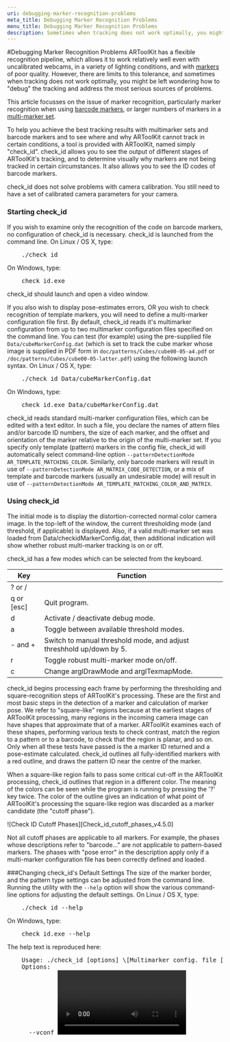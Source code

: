 ```yaml
---
uri: debugging-marker-recognition-problems
meta_title: Debugging Marker Recognition Problems
menu_title: Debugging Marker Recognition Problems
description: Sometimes when tracking does not work optimally, you might be left wondering how to debug the tracking and address the most serious sources of problems.
---
```


#Debugging Marker Recognition Problems
ARToolKit has a flexible recognition pipeline, which allows it to work relatively well even with uncalibrated webcams, in a variety of lighting conditions, and with [markers][marker_about] of poor quality. However, there are limits to this tolerance, and sometimes when tracking does not work optimally, you might be left wondering how to "debug" the tracking and address the most serious sources of problems.

This article focusses on the issue of marker recognition, particularly marker recognition when using [barcode markers][marker_barcode], or larger numbers of markers in a [multi-marker set][marker_multi].

To help you achieve the best tracking results with multimarker sets and barcode markers and to see where and why ARToolKit cannot track in certain conditions, a tool is provided with ARToolKit, named simply "check\_id". check\_id allows you to see the output of different stages of ARToolKit's tracking, and to determine visually why markers are not being tracked in certain circumstances. It also allows you to see the ID codes of barcode markers.

check\_id does not solve problems with camera calibration. You still need to have a set of calibrated camera parameters for your camera.

### Starting check\_id
If you wish to examine only the recognition of the code on barcode markers, no configuration of check\_id is necessary. check\_id is launched from the command line.
On Linux / OS X, type:
<pre>
    ./check_id
</pre>
On Windows, type:
<pre>
    check_id.exe
</pre>

check_id should launch and open a video window.

If you also wish to display pose-estimates errors, OR you wish to check recognition of template markers, you will need to define a multi-marker configuration file first. By default, check\_id reads it's multimarker configuration from up to two multimarker configuration files specified on the command line. You can test (for example) using the pre-supplied file `Data/cubeMarkerConfig.dat` (which is set to track the cube marker whose image is supplied in PDF form in `doc/patterns/Cubes/cube00-05-a4.pdf` or `/doc/patterns/Cubes/cube00-05-latter.pdf`) using the following launch syntax.
On Linux / OS X, type:
<pre>
    ./check_id Data/cubeMarkerConfig.dat
</pre>
On Windows, type:
<pre>
    check_id.exe Data/cubeMarkerConfig.dat
</pre>

check\_id reads standard multi-marker configuration files, which can be edited with a text editor. In such a file, you declare the names of attern files and/or barcode ID numbers, the size of each marker, and the offset and orientation of the marker relative to the origin of the multi-marker set. If you specify only template (pattern) markers in the config file, check\_id will automatically select command-line option `--patternDetectionMode AR_TEMPLATE_MATCHING_COLOR`. Similarly, only barcode markers will result in use of `--patternDetectionMode AR_MATRIX_CODE_DETECTION`, or a mix of template and barcode markers (usually an undesirable mode) will result in use of `--patternDetectionMode AR_TEMPLATE_MATCHING_COLOR_AND_MATRIX`.

### Using check\_id
The initial mode is to display the distortion-corrected normal color camera image. In the top-left of the window, the current thresholding mode (and threshold, if applicable) is displayed. Also, if a valid multi-marker set was loaded from Data/checkidMarkerConfig.dat, then additional indication will show whether robust multi-marker tracking is on or off.

check\_id has a few modes which can be selected from the keyboard.

| Key        | Function                                                             |
|------------|----------------------------------------------------------------------|
| ? or /     |                                                                      |
| q or [esc] | Quit program.                                                        |
| d          | Activate / deactivate debug mode.                                    |
| a          | Toggle between available threshold modes.                            |
| - and +    | Switch to manual threshold mode, and adjust threshhold up/down by 5. |
| r          | Toggle robust multi-marker mode on/off.                              |
| c          | Change arglDrawMode and arglTexmapMode.                              |


check_id begins processing each frame by performing the thresholding and square-recognition steps of ARToolKit's processing. These are the first and most basic steps in the detection of a marker and calculation of marker pose. We refer to "square-like" regions because at the earliest stages of ARToolKit processing, many regions in the incoming camera image can have shapes that approximate that of a marker. ARToolKit examines each of these shapes, performing various tests to check contrast, match the region to a pattern or to a barcode, to check that the region is planar, and so on. Only when all these tests have passed is the a marker ID returned and a pose-estimate calculated. check_id outlines all fully-identified markers with a red outline, and draws the pattern ID near the centre of the marker.

When a square-like region fails to pass some critical cut-off in the ARToolKit processing, check_id outlines that region in a different color. The meaning of the colors can be seen while the program is running by pressing the '?' key twice. The color of the outline gives an indication of what point of ARToolKit's processing the square-like region was discarded as a marker candidate (the "cutoff phase").

![Check ID Cutoff Phases][Check_id_cutoff_phases_v4.5.0]

Not all cutoff phases are applicable to all markers. For example, the phases whose descriptions refer to "barcode..." are not applicable to pattern-based markers. The phases with "pose error" in the description apply only if a multi-marker configuration file has been correctly defined and loaded.

###Changing check_id's Default Settings
The size of the marker border, and the pattern type settings can be adjusted from the command line. Running the utility with the `--help` option will show the various command-line options for adjusting the default settings.
On Linux / OS X, type:
<pre>
    ./check_id --help
</pre>
On Windows, type:
<pre>
    check_id.exe --help
</pre>

The help text is reproduced here:
<pre>
    Usage: ./check_id [options] \[Multimarker config. file [Multimarker config. file 2]]
    Options:
      --vconf <video parameter for the camera>
      --cpara <camera parameter file for the camera>
      --borderSize f: specify the width of the pattern border, as a percentage
                 of the marker width. Range (0.0 - 0.5) (not inclusive).
      --matrixCodeType k: specify the type of matrix code used, where k is one of:
                 AR_MATRIX_CODE_3x3 AR_MATRIX_CODE_3x3_HAMMING63
                 AR_MATRIX_CODE_3x3_PARITY65 AR_MATRIX_CODE_4x4
                 AR_MATRIX_CODE_4x4_BCH_13_9_3 AR_MATRIX_CODE_4x4_BCH_13_5_5
      --labelingMode AR_LABELING_BLACK_REGION|AR_LABELING_WHITE_REGION
      --patternDetectionMode k: specify the pattern detection mode, where k is one
                 of: AR_TEMPLATE_MATCHING_COLOR AR_TEMPLATE_MATCHING_MONO
                 AR_MATRIX_CODE_DETECTION AR_TEMPLATE_MATCHING_COLOR_AND_MATRIX
                 AR_TEMPLATE_MATCHING_MONO_AND_MATRIX
      -h -help --help: show this message
</pre>

[marker_about]: ../3_Marker_Training/marker_about.md
[marker_barcode]: ../3_Marker_Training/marker_barcode.md
[marker_multi]: ../3_Marker_Training/marker_multi.md
[Check_id_cutoff_phases_v4]: ../_media/check_id_cutoff_phases_v4.5.0.png
